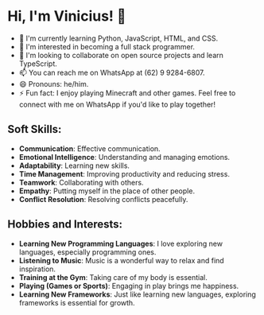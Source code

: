 # Hi, I'm Vinicius! 👋

- 🌱 I'm currently learning Python, JavaScript, HTML, and CSS.
- 👀 I'm interested in becoming a full stack programmer.
- 💞️ I'm looking to collaborate on open source projects and learn TypeScript.
- 📫 You can reach me on WhatsApp at (62) 9 9284-6807.
- 😄 Pronouns: he/him.
- ⚡ Fun fact: I enjoy playing Minecraft and other games. Feel free to connect with me on WhatsApp if you'd like to play together!

## Soft Skills:
- **Communication**: Effective communication.
- **Emotional Intelligence**: Understanding and managing emotions.
- **Adaptability**: Learning new skills.
- **Time Management**: Improving productivity and reducing stress.
- **Teamwork**: Collaborating with others.
- **Empathy**: Putting myself in the place of other people.
- **Conflict Resolution**: Resolving conflicts peacefully.

## Hobbies and Interests:
- **Learning New Programming Languages**: I love exploring new languages, especially programming ones.
- **Listening to Music**: Music is a wonderful way to relax and find inspiration.
- **Training at the Gym**: Taking care of my body is essential.
- **Playing (Games or Sports)**: Engaging in play brings me happiness.
- **Learning New Frameworks**: Just like learning new languages, exploring frameworks is essential for growth.
